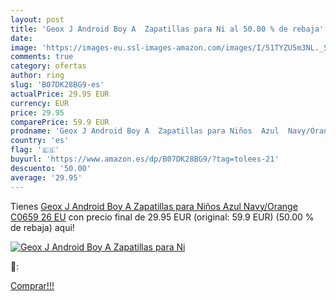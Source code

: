 ```yaml
---
layout: post
title: 'Geox J Android Boy A  Zapatillas para Ni al 50.00 % de rebaja'
date: 
image: 'https://images-eu.ssl-images-amazon.com/images/I/51TYZU5m3NL._SL200_.jpg'
comments: true
category: ofertas
author: ring
slug: 'B07DK28BG9-es'
actualPrice: 29.95 EUR
currency: EUR
price: 29.95
comparePrice: 59.9 EUR
prodname: 'Geox J Android Boy A  Zapatillas para Niños  Azul  Navy/Orange C0659   26 EU'
country: 'es'
flag: '🇪🇸'
buyurl: 'https://www.amazon.es/dp/B07DK28BG9/?tag=tolees-21'
descuento: '50.00'
average: '29.95'
---
```


Tienes [Geox J Android Boy A  Zapatillas para Niños  Azul  Navy/Orange C0659   26 EU](https://www.amazon.es/dp/B07DK28BG9/?tag=tolees-21) con precio final de  29.95 EUR (original: 59.9 EUR) (50.00 %  de rebaja) aqui!

[![Geox J Android Boy A  Zapatillas para Ni](https://images-eu.ssl-images-amazon.com/images/I/51TYZU5m3NL._SL200_.jpg)](https://www.amazon.es/dp/B07DK28BG9/?tag=tolees-21)

🔎:


[Comprar!!!](https://www.amazon.es/dp/B07DK28BG9/?tag=tolees-21)
